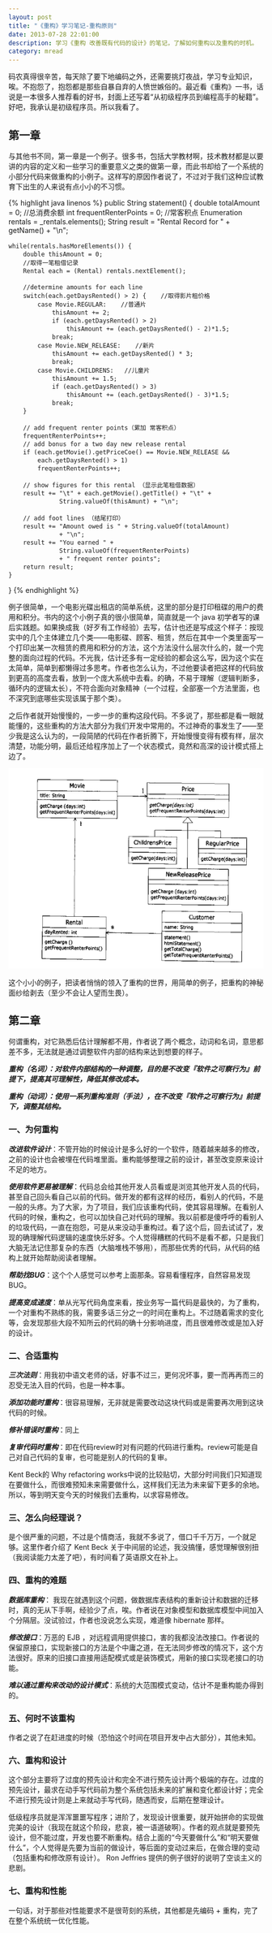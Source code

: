 ```yaml
---
layout: post
title: "《重构》学习笔记-重构原则"
date: 2013-07-28 22:01:00
description: 学习《重构 改善既有代码的设计》的笔记，了解如何重构以及重构的时机。
category: mread
---
```


码农真得很辛苦，每天除了要下地编码之外，还需要挑灯夜战，学习专业知识，唉。不抱怨了，抱怨都是那些自暴自弃的人愤世嫉俗的。最近看《重构》一书，话说是一本很多人推荐看的好书，封面上还写着“从初级程序员到编程高手的秘籍”。好吧，我承认是初级程序员。所以我看了。

## 第一章
与其他书不同，第一章是一个例子。很多书，包括大学教材啊，技术教材都是以要讲的内容的定义和一些学习的重要意义之类的做第一章，而此书却给了一个系统的小部分代码来做重构的小例子。这样写的原因作者说了，不过对于我们这种应试教育下出生的人来说有点小小的不习惯。

{% highlight java linenos %}
public String statement() {
    double totalAmount = 0;     //总消费余额
    int frequentRenterPoints = 0;    //常客积点
    Enumeration rentals = _rentals.elements();
    String result = "Rental Record for " + getName() + "\n";

    while(rentals.hasMoreElements()) {
        double thisAmount = 0;
        //取得一笔租借记录
        Rental each = (Rental) rentals.nextElement();
        
        //determine amounts for each line
        switch(each.getDaysRented() > 2) {    //取得影片租价格
            case Movie.REGULAR:    //普通片
                thisAmount += 2;
                if (each.getDaysRented() > 2)
                    thisAmount += (each.getDaysRented() - 2)*1.5;
                break;
            case Movie.NEW_RELEASE:    //新片
                thisAmount += each.getDaysRented() * 3;
                break;
            case Movie.CHILDRENS:   //儿童片
                thisAmount += 1.5;
                if (each.getDaysRented() > 3)
                    thisAmount += (each.getDaysRented() - 3)*1.5;
                break;
        }

        // add frequent renter points（累加 常客积点）
        frequentRenterPoints++;
        // add bonus for a two day new release rental
        if (each.getMovie().getPriceCoe() == Movie.NEW_RELEASE &&
            each.getDaysRented() > 1)
            frequentRenterPoints++;

        // show figures for this rental （显示此笔租借数据）
        result += "\t" + each.getMovie().getTitle() + "\t" +
                  String.valueOf(thisAmunt) + "\n";
      
        // add foot lines （结尾打印）
        result += "Amount owed is " + String.valueOf(totalAmount)
                  + "\n";
        result += "You earned " +
                  String.valueOf(frequentRenterPoints)
                  + " frequent renter points";
        return result;
    }
}
{% endhighlight %}

例子很简单，一个电影光碟出租店的简单系统，这里的部分是打印租碟的用户的费用和积分。书内的这个小例子真的很小很简单，简直就是一个 java 初学者写的课后实践题。如果换成我（好歹有工作经验）去写，估计也还是写成这个样子：按现实中的几个主体建立几个类——电影碟、顾客、租赁，然后在其中一个类里面写一个打印出某一次租赁的费用和积分的方法，这个方法没什么层次什么的，就一个完整的面向过程的代码。不光我，估计还多有一定经验的都会这么写，因为这个实在太简单，简单到都懒得过多思考。作者也怎么认为，不过他要读者把这样的代码放到更高的高度去看，放到一个庞大系统中去看。的确，不易于理解（逻辑判断多，循环内的逻辑太长），不符合面向对象精神（一个过程，全部塞一个方法里面，也不深究到底哪些实现该属于那个类）。

之后作者就开始慢慢的，一步一步的重构这段代码。不多说了，那些都是看一眼就能懂的，这些重构的方法大部分为我们开发中常用的。不过神奇的事发生了——至少我是这么认为的，一段简陋的代码在作者折腾下，开始慢慢变得有模有样，层次清楚，功能分明，最后还给程序加上了一个状态模式，竟然和高深的设计模式搭上边了。

![refactioring-1p](/assets/images/post/mread/refactioring-1.png)

这个小小的例子，把读者悄悄的领入了重构的世界，用简单的例子，把重构的神秘面纱给剥去（至少不会让人望而生畏）。

## 第二章
何谓重构，对它熟悉后估计理解都不用，作者说了两个概念，动词和名词，意思都差不多，无法就是通过调整软件内部的结构来达到想要的样子。

***重构（名词）：对软件内部结构的一种调整，目的是不改变『软件之可察行为』前提下，提高其可理解性，降低其修改成本。***

***重构（动词）：使用一系列重构准则（手法），在不改变『软件之可察行为』前提下，调整其结构。***

### 一、为何重构

***改进软件设计***：不管开始的时候设计是多么好的一个软件，随着越来越多的修改，之前的设计也会被埋在代码堆里面。重构能够整理之前的设计，甚至改变原来设计不足的地方。

***使用软件更易被理解***：代码总会给其他开发人员看或是浏览其他开发人员的代码，甚至自己回头看自己以前的代码。做开发的都有这样的经历，看别人的代码，不是一般的头疼。为了大家，为了项目，我们应该重构代码，使其容易理解。在看别人代码的时候，重构之，也可以加快自己对代码的理解。我以前都是傻呼呼的看别人的垃圾代码，一直在抱怨，可是从来没动手重构过。看了这个后，回去试试了，发现的确理解代码逻辑的速度快乐好多。个人觉得糟糕的代码不是看不都，只是我们大脑无法记住那复杂的东西（大脑堆栈不够用），而那些优秀的代码，从代码的结构上就开始帮助阅读者理解。

***帮助找BUG***：这个个人感觉可以参考上面那条。容易看懂程序，自然容易发现 BUG。

***提高变成速度***：单从光写代码角度来看，按业务写一篇代码是最快的，为了重构，一个对重构不熟练的我，需要多话三分之一的时间在重构上。不过随着需求的变化等，会发现那些大段不知所云的代码的确十分影响进度，而且很难修改或是加入好的设计。

### 二、合适重构

***三次法则***：用我初中语文老师的话，好事不过三，更何况坏事，要一而再再而三的忍受无法入目的代码，也是一种本事。

***添加功能时重构***：很容易理解，无非就是需要改动这块代码或是需要再次用到这块代码的时候。

***修补错误时重构***：同上

***复审代码时重构***：即在代码review时对有问题的代码进行重构。review可能是自己对自己代码的复审，也可能是别人的代码的复审。

Kent Beck的 Why refactoring works中说的比较贴切，大部分时间我们只知道现在要做什么，而很难预知未来需要做什么，这样我们无法为未来留下更多的余地。所以，等到明天变今天的时候我们去重构，以求容易修改。 

### 三、怎么向经理说？
是个很严重的问题，不过是个情商活，我就不多说了，借口千千万万，一个就足够。这里作者介绍了 Kent Beck 关于中间层的论述，我没搞懂，感觉理解很别扭（我阅读能力太差了吧），有时间看了英语原文在补上。

### 四、重构的难题
***数据库重构***： 我现在就遇到这个问题，做数据库表结构的重新设计和数据的迁移时，真的无从下手啊，经验少了点，唉。作者说在对象模型和数据库模型中间加入个分隔层。没试验过，作者也没说怎么实现，难道像 hibernate 那样。

***修改接口***：万恶的 EJB ，对远程调用提供接口，害的我都没法改接口。作者说的保留原接口，实现新接口的方法是个中庸之道，在无法同步修改的情况下，这个方法很好。原来的旧接口直接用适配模式或是装饰模式，用新的接口实现老接口的功能。

***难以通过重构来改动的设计模式***：系统的大范围模式变动，估计不是重构能办得到的。

### 五、何时不该重构
作者之说了在赶进度的时候（恐怕这个时间在项目开发中占大部分），其他未知。

### 六、重构和设计
这个部分主要将了过度的预先设计和完全不进行预先设计两个极端的存在。过度的预先设计，最求在动手写代码前为整个系统包括未来的扩展和变化都设计好；完全不进行预先设计则是上来就动手写代码，随遇而安，后期在整理设计。

低级程序员就是浑浑噩噩写程序；进阶了，发现设计很重要，就开始拼命的实现做完美的设计（我现在就这个阶段，悲哀，被一语道破啊）。作者的观点就是要预先设计，但不能过度，开发也要不断重构。结合上面的“今天要做什么”和“明天要做什么”，个人觉得是先要为当前的做设计，等后面的变动过来后，在做合理的变动（包括重构和修改原有设计）。 Ron Jeffries 提供的例子很好的说明了空谈主义的悲剧。

### 七、重构和性能
一句话，对于那些对性能要求不是很苛刻的系统，其他都是先编码 + 重构，完了在整个系统统一优化性能。
